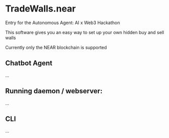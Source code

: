 # TradeWalls.near
Entry for the Autonomous Agent: AI x Web3 Hackathon

This software gives you an easy way to set up your own hidden buy and sell walls

Currently only the NEAR blockchain is supported

## Chatbot Agent
...

## Running daemon / webserver:
...

## CLI
...
